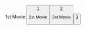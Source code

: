 1st Movie <button><a href="https://zerppy.github.io/Austin-Powers/1">1</a>
  
2st Movie <button><a href="https://zerppy.github.io/Austin-Powers/2">2</a>
  
3st Movie <button><a href="https://zerppy.github.io/Austin-Powers/3">3</a>
